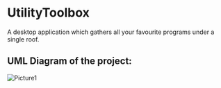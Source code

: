 # UtilityToolbox
 A desktop application which gathers all your favourite programs under a single roof.
 ## UML Diagram of the project: 
 
![Picture1](https://github.com/sertaci/Utility-Toolbox/assets/74237094/887d0076-27c8-4283-a144-e7ebd30f7854)
